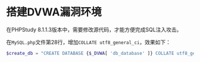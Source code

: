# 搭建DVWA漏洞环境

在PHPStudy 8.1.1.3版本中，需要修改源代码，才能方便完成SQL注入攻击。

在`MySQL.php`文件第28行，增加`COLLATE utf8_general_ci`，效果如下：

```php
$create_db = "CREATE DATABASE {$_DVWA[ 'db_database' ]} COLLATE utf8_general_ci;";
```
